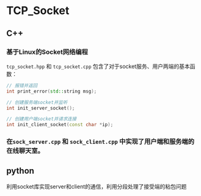 # TCP_Socket

## C++
### 基于Linux的Socket网络编程

`tcp_socket.hpp` 和 `tcp_socket.cpp` 包含了对于socket服务、用户两端的基本函数：

```cpp
// 报错并返回
int print_error(std::string msg);

// 创建服务端socket并监听
int init_server_socket();

// 创建用户端socket并请求连接
int init_client_socket(const char *ip);
```

### 在`sock_server.cpp` 和 `sock_client.cpp` 中实现了用户端和服务端的在线聊天室。

## python
利用socket库实现server和client的通信，利用分段处理了接受端的粘包问题
